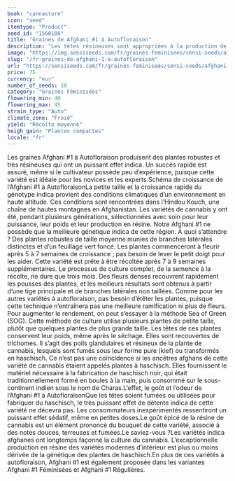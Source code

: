 ```yaml
---
book: "cannastore"
icon: "seed"
itemtype: "Product"
seed_id: "1560108"
title: "Graines de Afghani #1 à Autofloraison"
description: "Les têtes résineuses sont appropriées à la production de haschisch. Les novices ne devraient pas sous-estimer son effet sédatif."
image: "https://img.sensiseeds.com/fr/graines-feminisees/sensi-seeds/afghani-1-automatic-image.png"
slug: "/fr-graines-de-afghani-1-a-autofloraison"
url: "https://sensiseeds.com/fr/graines-feminisees/sensi-seeds/afghani-1-automatic?a_aid=cannastore"
price: 75
currency: "eur"
number_of_seeds: 10
category: "Graines Féminisées"
flowering_min: 40
flowering_max: 45
strain_type: "Auto"
climate_zone: "Froid"
yield: "Récolte moyenne"
heigh_gain: "Plantes compactes"
locale: "fr"
---
```

Les graines Afghani #1 à Autofloraison produisent des plantes robustes et très résineuses qui ont un puissant effet indica. Un succès rapide est assuré, même si le cultivateur possède peu d’expérience, puisque cette variété est idéale pour les novices et les experts.Schéma de croissance de l’Afghani #1 à AutofloraisonLa petite taille et la croissance rapide du génotype indica provient des conditions climatiques d’un environnement en haute altitude. Ces conditions sont rencontrées dans l’Hindou Kouch, une chaîne de hautes montagnes en Afghanistan. Les variétés de cannabis y ont été, pendant plusieurs générations, sélectionnées avec soin pour leur puissance, leur poids et leur production en résine. Notre Afghani #1 ne possède que la meilleure génétique indica de cette région. À quoi s’attendre ? Des plantes robustes de taille moyenne munies de branches latérales distinctes et d’un feuillage vert foncé. Les plantes commenceront à fleurir après 5 à 7 semaines de croissance ; pas besoin de lever le petit doigt pour les aider. Cette variété est prête à être récoltée après 7 à 9 semaines supplémentaires. Le processus de culture complet, de la semence à la récolte, ne dure que trois mois. Des fleurs denses recouvrent rapidement les pousses des plantes, et les meilleurs résultats sont obtenus à partir d’une tige principale et de branches latérales non taillées. Comme pour les autres variétés à autofloraison, pas besoin d’étêter les plantes, puisque cette technique n’entraînera pas une meilleure ramification ni plus de fleurs. Pour augmenter le rendement, on peut s’essayer à la méthode Sea of Green (SOG). Cette méthode de culture utilise plusieurs plantes de petite taille, plutôt que quelques plantes de plus grande taille. Les têtes de ces plantes conservent leur poids, même après le séchage. Elles sont recouvertes de trichomes. Il s’agit des poils glandulaires et résineux de la plante de cannabis, lesquels sont fumés sous leur forme pure (kief) ou transformés en haschisch. Ce n’est pas une coïncidence si les ancêtres afghans de cette variété de cannabis étaient appelés plantes à haschisch. Elles fournissent le matériel nécessaire à la fabrication de haschisch noir, qui était traditionnellement formé en boules à la main, puis consommé sur le sous-continent indien sous le nom de Charas.L’effet, le goût et l’odeur de l’Afghani #1 à AutofloraisonQue les têtes soient fumées ou utilisées pour fabriquer du haschisch, le très puissant effet de détente indica de cette variété ne décevra pas. Les consommateurs inexpérimentés ressentiront un puissant effet sédatif, même en petites doses.Le goût épicé de la résine de cannabis est un élément prononcé du bouquet de cette variété, associé à des notes douces, terreuses et fumées.Le saviez-vous ?Les variétés indica afghanes ont longtemps façonné la culture du cannabis. L’exceptionnelle production en résine des variétés modernes d’intérieur est plus ou moins dérivée de la génétique des plantes de haschisch.En plus de ces variétés à autofloraison, Afghani #1 est également proposée dans les variantes Afghani #1 Féminisées et Afghani #1 Régulières.
